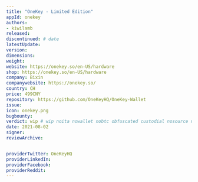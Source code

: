 ```yaml
---
title: "OneKey - Limited Edition"
appId: onekey
authors:
- kiwilamb
released: 
discontinued: # date
latestUpdate:
version:
dimensions: 
weight: 
website: https://onekey.so/en-US/hardware
shop: https://onekey.so/en-US/hardware
company: Bixin
companywebsite: https://onekey.so/
country: CH
price: 499CNY
repository: https://github.com/OneKeyHQ/OneKey-Wallet
issue:
icon: onekey.png
bugbounty:
verdict: wip # wip noita nowallet nobtc obfuscated custodial nosource nonverifiable reproducible bounty defunct
date: 2021-08-02
signer:
reviewArchive:


providerTwitter: OneKeyHQ
providerLinkedIn: 
providerFacebook: 
providerReddit: 
---
```


